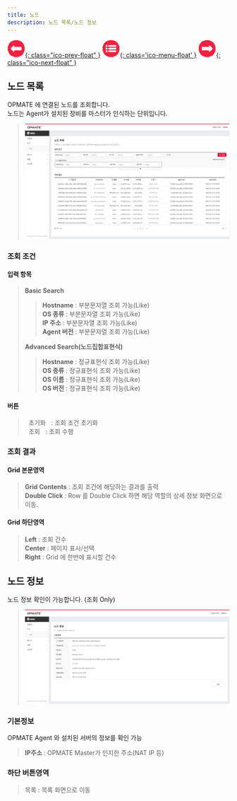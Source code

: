 ```yaml
---
title: 노드
description: 노드 목록/노드 정보
---
```


<link rel="stylesheet" type="text/css" href="../css/opme.css">

<!-- Defined -->
[node-lst]: img/node-lst.png
[node-dtl]: img/node-dtl.png

<!-- Floating Menu -->
[prev]: Role.html "역할"
[menu]: index.html "목차"
[next]: Task.html "태스크"
[ico-prev]: img/icon/ico-prev.png
[ico-menu]: img/icon/ico-menu.png
[ico-next]: img/icon/ico-next.png
[![이전][ico-prev]{: class="ico-prev-float" }][prev]
[![목차][ico-menu]{: class='ico-menu-float' }][menu]
[![다음][ico-next]{: class="ico-next-float" }][next]


## 노드 목록
OPMATE 에 연결된 노드를 조회합니다.   
노드는 Agent가 설치된 장비를 마스터가 인식하는 단위입니다.

> ![노드 목록][node-lst]

### 조회 조건

#### 입력 항목

> **Basic Search**  
>> **Hostname** : 부분문자열 조회 가능(Like)   
>> **OS 종류** : 부분문자열 조회 가능(Like)  
>> **IP 주소** : 부분문자열 조회 가능(Like)   
>> **Agent 버전** : 부분문자열 조회 가능(Like)  
> 
> **Advanced Search(노드집합표현식)**  
>> **Hostname** : 정규표현식 조회 가능(Like)  
>> **OS 종류** : 정규표현식 조회 가능(Like)  
>> **OS 이름** : 정규표현식 조회 가능(Like)  
>> **OS 버전** : 정규표현식 조회 가능(Like)  


#### 버튼
> <kbd class="btn-gray">&nbsp;초기화&nbsp;</kbd> : 조회 조건 초기화  
> <kbd class="btn-red">&nbsp;조회&nbsp;</kbd> : 조회 수행  
 
### 조회 결과

#### Grid 본문영역
> **Grid Contents** : 조회 조건에 해당하는 결과를 출력    
> **Double Click** : Row 를 Double Click 하면 해당 역할의 상세 정보 화면으로 이동.   
 
#### Grid 하단영역
> **Left** : 조회 건수  
> **Center** : 페이지 표시/선택  
> **Right** : Grid 에 한번에 표시할 건수  


## 노드 정보
노드 정보 확인이 가능합니다. (조회 Only)

> ![노드 정보][node-dtl]
 
### 기본정보
OPMATE Agent 와 설치된 서버의 정보를 확인 가능  
> **IP주소** : OPMATE Master가 인지한 주소(NAT IP 등)

### 하단 버튼영역
> <kbd class="btn-gray">목록</kbd> : 목록 화면으로 이동  
 
 